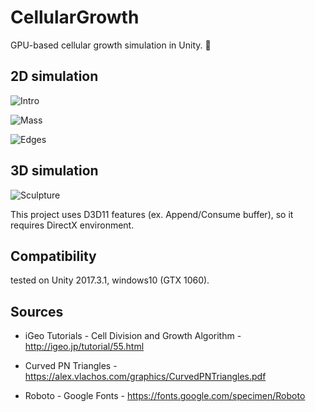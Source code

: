 CellularGrowth
=====================

GPU-based cellular growth simulation in Unity. 🧠

## 2D simulation

![Intro](https://raw.githubusercontent.com/mattatz/CellularGrowth/master/Captures/Intro.gif)

![Mass](https://raw.githubusercontent.com/mattatz/CellularGrowth/master/Captures/Mass.gif)

![Edges](https://raw.githubusercontent.com/mattatz/CellularGrowth/master/Captures/Edges.gif)

## 3D simulation

![Sculpture](https://raw.githubusercontent.com/mattatz/CellularGrowth/master/Captures/Sculpture.gif)

This project uses D3D11 features (ex. Append/Consume buffer), so it requires DirectX environment.

## Compatibility

tested on Unity 2017.3.1, windows10 (GTX 1060).

## Sources

- iGeo Tutorials - Cell Division and Growth Algorithm - http://igeo.jp/tutorial/55.html

- Curved PN Triangles - https://alex.vlachos.com/graphics/CurvedPNTriangles.pdf

- Roboto - Google Fonts - https://fonts.google.com/specimen/Roboto
